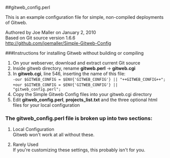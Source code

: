 ##gitweb_config.perl

This is an example configuration file for simple, non-compiled deployments
of Gitweb.

Authored by Joe Maller on January 2, 2010   
Based on Git source version 1.6.6   
<http://github.com/joemaller/Simple-Gitweb-Config>


###Instructions for installing Gitweb without building or compiling

1. On your webserver, download and extract current Git source
2. Inside gitweb directory, rename **gitweb.perl** -> **gitweb.cgi**
3. In **gitweb.cgi**, line 546, inserting the name of this file:   
	`-our $GITWEB_CONFIG = $ENV{'GITWEB_CONFIG'} || "++GITWEB_CONFIG++";`   
	`+our $GITWEB_CONFIG = $ENV{'GITWEB_CONFIG'} || "gitweb_config.perl";`
4. Copy the Simple Gitweb Config files into your gitweb.cgi directory
5. Edit **gitweb\_config.perl**, **projects\_list.txt** and the three optional html 
   files for your local configuration 


### The gitweb_config.perl file is broken up into two sections:

1. Local Configuration   
Gitweb won't work at all without these.

2. Rarely Used   
If you're customizing these settings, this probably isn't for you.
